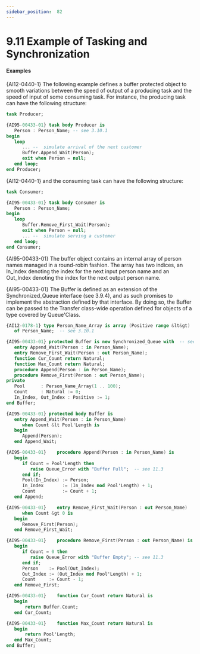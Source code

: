 ```yaml
---
sidebar_position:  82
---
```


# 9.11  Example of Tasking and Synchronization


#### Examples

{AI12-0440-1} The following example defines a buffer protected object to smooth variations between the speed of output of a producing task and the speed of input of some consuming task. For instance, the producing task can have the following structure:

```ada
task Producer;

```

```ada
{AI95-00433-01} task body Producer is
   Person : Person_Name; -- see 3.10.1
begin
   loop
      ... --  simulate arrival of the next customer
      Buffer.Append_Wait(Person);
      exit when Person = null;
   end loop;
end Producer;

```

{AI12-0440-1} and the consuming task can have the following structure:

```ada
task Consumer;

```

```ada
{AI95-00433-01} task body Consumer is
   Person : Person_Name;
begin
   loop
      Buffer.Remove_First_Wait(Person);
      exit when Person = null;
      ... --  simulate serving a customer
   end loop;
end Consumer;

```

{AI95-00433-01} The buffer object contains an internal array of person names managed in a round-robin fashion. The array has two indices, an In_Index denoting the index for the next input person name and an Out_Index denoting the index for the next output person name.

{AI95-00433-01} The Buffer is defined as an extension of the Synchronized_Queue interface (see 3.9.4), and as such promises to implement the abstraction defined by that interface. By doing so, the Buffer can be passed to the Transfer class-wide operation defined for objects of a type covered by Queue'Class.

```ada
{AI12-0178-1} type Person_Name_Array is array (Positive range &lt&gt)
   of Person_Name;  -- see 3.10.1

```

```ada
{AI95-00433-01} protected Buffer is new Synchronized_Queue with  -- see 3.9.4
   entry Append_Wait(Person : in Person_Name);
   entry Remove_First_Wait(Person : out Person_Name);
   function Cur_Count return Natural;
   function Max_Count return Natural;
   procedure Append(Person : in Person_Name);
   procedure Remove_First(Person : out Person_Name);
private
   Pool      : Person_Name_Array(1 .. 100);
   Count     : Natural := 0;
   In_Index, Out_Index : Positive := 1;
end Buffer;

```

```ada
{AI95-00433-01} protected body Buffer is
   entry Append_Wait(Person : in Person_Name)
      when Count &lt Pool'Length is
   begin
      Append(Person);
   end Append_Wait;

```

```ada
{AI95-00433-01}    procedure Append(Person : in Person_Name) is
   begin
      if Count = Pool'Length then
         raise Queue_Error with "Buffer Full";  -- see 11.3
      end if;
      Pool(In_Index) := Person;
      In_Index       := (In_Index mod Pool'Length) + 1;
      Count          := Count + 1;
   end Append;

```

```ada
{AI95-00433-01}    entry Remove_First_Wait(Person : out Person_Name)
      when Count &gt 0 is
   begin
      Remove_First(Person);
   end Remove_First_Wait;

```

```ada
{AI95-00433-01}    procedure Remove_First(Person : out Person_Name) is
   begin
      if Count = 0 then
         raise Queue_Error with "Buffer Empty"; -- see 11.3
      end if;
      Person    := Pool(Out_Index);
      Out_Index := (Out_Index mod Pool'Length) + 1;
      Count     := Count - 1;
   end Remove_First;

```

```ada
{AI95-00433-01}    function Cur_Count return Natural is
   begin
       return Buffer.Count;
   end Cur_Count;

```

```ada
{AI95-00433-01}    function Max_Count return Natural is
   begin
       return Pool'Length;
   end Max_Count;
end Buffer;

```

